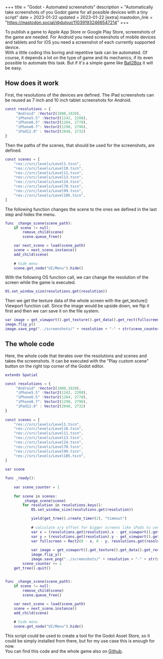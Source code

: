 +++
title = "Godot - Automated screenshots"
description = "Automatically take screenshots of you Godot game for all possible devices with a tiny script"
date = 2023-01-22
updated = 2023-01-22
[extra]
mastodon_link = "https://mastodon.social/@dulvui/110391932466547214"
+++

To publish a game to Apple App Store or Google Play Store, screenshots of the game are needed.
For Android you need screenshots of mobile devices and tablets and for iOS you need a screenshot of each currently supported device.  
With a little coding this boring and repetitive task can be automated.
Of course, it depends a lot on the type of game and its mechanics, if its even possible to automate this task.
But if it's a simple game like [Ball2Box](@/games/ball2box/index.md) it will be easy. 


## How does it work
First, the resolutions of the devices are defined.
The iPad screenshots can be reused as 7 inch and 10 inch tablet screenshots for Android.
```gd
const resolutions = {
	 "Android" :Vector2(1080,1920),
	 "iPhone5.5" :Vector2(1242, 2208),
	 "iPhone6.5" :Vector2(1284, 2778),
	 "iPhone6.7": Vector2(1290, 2796),
	 "iPad12.9" : Vector2(2048, 2732)
}
```

Then the paths of the scenes, that should be used for the screenshots, are defined.
```gd
const scenes = [
	"res://src/levels/Level1.tscn",
	"res://src/levels/Level10.tscn",
	"res://src/levels/Level11.tscn",
	"res://src/levels/Level13.tscn",
	"res://src/levels/Level24.tscn",
	"res://src/levels/Level70.tscn",
	"res://src/levels/Level99.tscn",
	"res://src/levels/Level105.tscn",
]
```

The following function changes the scene to the ones we defined in the last step and hides the menu.
```gd
func _change_scene(scene_path):
	if scene != null:
		remove_child(scene)
		scene.queue_free()

	var next_scene = load(scene_path)
	scene = next_scene.instance()
	add_child(scene)
	
	# hide menu
	scene.get_node("UI/Menu").hide()
```

With the following OS function call, we can change the resolution of the screen while the game is executed.
```gd
OS.set_window_size(resolutions.get(resolution))
```

Then we get the texture data of the whole screen with the get_texture() Viewport function call.
Since the image would be upside down, we flip it first and then we can save it on the file system.
```gd
var image = get_viewport().get_texture().get_data().get_rect(fullscreen)
image.flip_y()
image.save_png("../screenshots/" + resolution + "-" + str(scene_counter) + ".png")
```

## The whole code
Here, the whole code that iterates over the resolutions and scenes and takes the screenshots.
It can be executed with the "Play custom scene" button on the right top corner of the Godot editor.
```gd
extends Spatial

const resolutions = {
	 "Android" :Vector2(1080,1920),
	 "iPhone5.5" :Vector2(1242, 2208),
	 "iPhone6.5" :Vector2(1284, 2778),
	 "iPhone6.7": Vector2(1290, 2796),
	 "iPad12.9" : Vector2(2048, 2732)
}
	
const scenes = [
	"res://src/levels/Level1.tscn",
	"res://src/levels/Level10.tscn",
	"res://src/levels/Level11.tscn",
	"res://src/levels/Level13.tscn",
	"res://src/levels/Level24.tscn",
	"res://src/levels/Level70.tscn",
	"res://src/levels/Level99.tscn",
	"res://src/levels/Level105.tscn",
]
	
var scene

func _ready():
	
	var scene_counter = 1
	
	for scene in scenes:
		_change_scene(scene)
		for resolution in resolutions.keys():
			OS.set_window_size(resolutions.get(resolution))

			yield(get_tree().create_timer(2), "timeout")
			
			# calculate x/y offset for bigger screens like iPads to center the screenshot
			var x = (resolutions.get(resolution).x - get_viewport().get_texture().get_size().x) / 2
			var y = (resolutions.get(resolution).y - get_viewport().get_texture().get_size().y) / 2
			var fullscreen = Rect2(0 - x, 0 - y, resolutions.get(resolution).x, resolutions.get(resolution).y)
			
			var image = get_viewport().get_texture().get_data().get_rect(fullscreen)
			image.flip_y()
			image.save_png("../screenshots/" + resolution + "-" + str(scene_counter) + ".png")
		scene_counter += 1
	get_tree().quit()
	
	
func _change_scene(scene_path):
	if scene != null:
		remove_child(scene)
		scene.queue_free()

	var next_scene = load(scene_path)
	scene = next_scene.instance()
	add_child(scene)
	
	# hide menu
	scene.get_node("UI/Menu").hide()

```

This script could be used to create a tool for the Godot Asset Store, so it could be simply installed from there, but for my use case this is enough for now.    
You can find this code and the whole game also on [Github](https://github.com/dulvui/ball2box/blob/main/game/src/screenshot-taker/ScreenshotTaker.gd).

